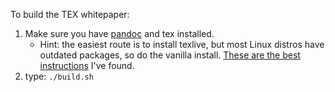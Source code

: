 To build the TEX whitepaper:

1. Make sure you have [pandoc](https://pandoc.org/) and tex installed.
    * Hint: the easiest route is to install texlive, but most Linux distros have outdated packages, so do the vanilla install. [These are the best instructions](https://tex.stackexchange.com/a/95373) I've found.
2. type: `./build.sh`

